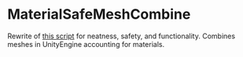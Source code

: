 # MaterialSafeMeshCombine
Rewrite of [this script](http://answers.unity.com/answers/1123487/view.html) for neatness, safety, and functionality. Combines meshes in UnityEngine accounting for materials.
